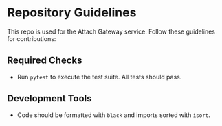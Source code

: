 # Repository Guidelines

This repo is used for the Attach Gateway service. Follow these guidelines for contributions:

## Required Checks
- Run `pytest` to execute the test suite. All tests should pass.

## Development Tools
- Code should be formatted with `black` and imports sorted with `isort`.
